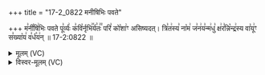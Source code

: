 +++
title = "17-2_0822 मनीषिभिः पवते"

+++
म꣣नी꣡षि꣢भिः पवते पू꣣र्व्यः꣢ क꣣वि꣡र्नृभि꣢꣯र्य꣣तः꣢꣫ परि꣣ को꣡शा꣢ꣳ असिष्यदत्। त्रि꣣त꣢स्य꣣ ना꣡म꣢ ज꣣न꣢य꣣न्म꣢धु꣣ क्ष꣢र꣣न्नि꣡न्द्र꣢स्य वा꣣यू꣢ꣳ स꣣ख्या꣡य꣢ व꣣र्ध꣡य꣢न् ॥ 17-2:0822 ॥

<details><summary>मूलम् (VC)</summary>

म꣣नीषि꣡भिः꣢ पवते पू꣣र्व्यः꣢ क꣣वि꣡र्नृभि꣢꣯र्य꣣तः꣢꣫ परि꣣ को꣡शा꣢ꣳ असिष्यदत् । त्रि꣣त꣢स्य꣣ ना꣡म꣢ ज꣣न꣢य꣣न्म꣢धु꣣ क्ष꣢र꣣न्नि꣡न्द्र꣢स्य वा꣣यु꣢ꣳ स꣣ख्या꣡य꣢ व꣣र्ध꣡य꣢न् ॥८२२॥
</details>

<details><summary>विस्वर-मूलम् (VC)</summary>

मनीषिभिः पवते पूर्व्यः कविर्नृभिर्यतः परि कोशाꣳ असिष्यदत् । त्रितस्य नाम जनयन्मधु क्षरन्निन्द्रस्य वायुꣳ सख्याय वर्धयन् ॥८२२॥
</details>